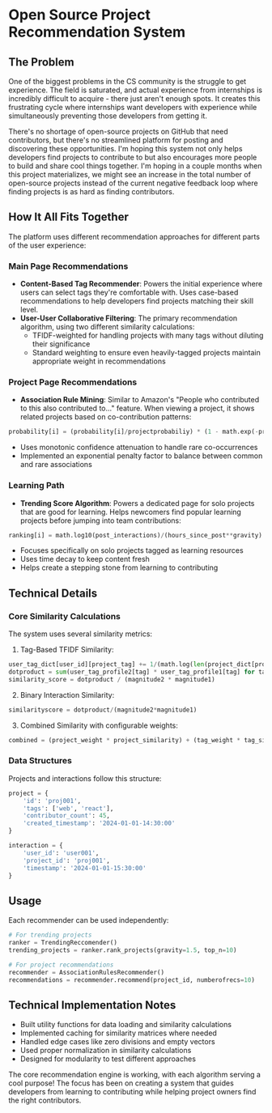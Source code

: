 # Open Source Project Recommendation System

## The Problem
One of the biggest problems in the CS community is the struggle to get experience. The field is saturated, and actual experience from internships is incredibly difficult to acquire - there just aren't enough spots. It creates this frustrating cycle where internships want developers with experience while simultaneously preventing those developers from getting it. 

There's no shortage of open-source projects on GitHub that need contributors, but there's no streamlined platform for posting and discovering these opportunities. I'm hoping this system not only helps developers find projects to contribute to but also encourages more people to build and share cool things together. I'm hoping in a couple months when this project materializes, we might see an increase in the total number of open-source projects instead of the current negative feedback loop where finding projects is as hard as finding contributors.

## How It All Fits Together
The platform uses different recommendation approaches for different parts of the user experience:

### Main Page Recommendations
- **Content-Based Tag Recommender**: Powers the initial experience where users can select tags they're comfortable with. Uses case-based recommendations to help developers find projects matching their skill level.
- **User-User Collaborative Filtering**: The primary recommendation algorithm, using two different similarity calculations:
  - TFIDF-weighted for handling projects with many tags without diluting their significance
  - Standard weighting to ensure even heavily-tagged projects maintain appropriate weight in recommendations

### Project Page Recommendations
- **Association Rule Mining**: Similar to Amazon's "People who contributed to this also contributed to..." feature. When viewing a project, it shows related projects based on co-contribution patterns:
```python
probability[i] = (probability[i]/projectprobabiliy) * (1 - math.exp(-probability[i]*lowoccpenalty))
```
- Uses monotonic confidence attenuation to handle rare co-occurrences
- Implemented an exponential penalty factor to balance between common and rare associations

### Learning Path
- **Trending Score Algorithm**: Powers a dedicated page for solo projects that are good for learning. Helps newcomers find popular learning projects before jumping into team contributions:
```python
ranking[i] = math.log10(post_interactions)/(hours_since_post**gravity)
```
- Focuses specifically on solo projects tagged as learning resources
- Uses time decay to keep content fresh
- Helps create a stepping stone from learning to contributing


## Technical Details

### Core Similarity Calculations
The system uses several similarity metrics:

1. Tag-Based TFIDF Similarity:
```python
user_tag_dict[user_id][project_tag] += 1/(math.log(len(project_dict[project_id]['tag'])))
dotproduct = sum(user_tag_profile2[tag] * user_tag_profile1[tag] for tag in common_tags)
similarity_score = dotproduct / (magnitude2 * magnitude1)
```

2. Binary Interaction Similarity:
```python
similarityscore = dotproduct/(magnitude2*magnitude1)
```

3. Combined Similarity with configurable weights:
```python
combined = (project_weight * project_similarity) + (tag_weight * tag_similarity)
```

### Data Structures
Projects and interactions follow this structure:
```python
project = {
    'id': 'proj001',
    'tags': ['web', 'react'],
    'contributor_count': 45,
    'created_timestamp': '2024-01-01-14:30:00'
}

interaction = {
    'user_id': 'user001',
    'project_id': 'proj001',
    'timestamp': '2024-01-01-15:30:00'
}
```

## Usage
Each recommender can be used independently:
```python
# For trending projects
ranker = TrendingReccomender()
trending_projects = ranker.rank_projects(gravity=1.5, top_n=10)

# For project recommendations
recommender = AssociationRulesRecommender()
recommendations = recommender.recommend(project_id, numberofrecs=10)
```

## Technical Implementation Notes
- Built utility functions for data loading and similarity calculations
- Implemented caching for similarity matrices where needed
- Handled edge cases like zero divisions and empty vectors
- Used proper normalization in similarity calculations
- Designed for modularity to test different approaches


The core recommendation engine is working, with each algorithm serving a cool purpose! The focus has been on creating a system that guides developers from learning to contributing while helping project owners find the right contributors.
